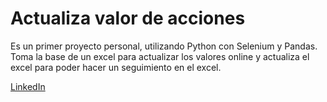 # Actualiza valor de acciones

Es un primer proyecto personal, utilizando Python con Selenium y Pandas. 
Toma la base de un excel para actualizar los valores online y actualiza el excel para poder hacer un seguimiento en el excel. 


[LinkedIn](https://www.linkedin.com/in/nicolasdescalzi/)
 
